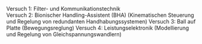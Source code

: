 Versuch 1: Filter- und Kommunikationstechnik 
<br>
Versuch 2: Bionischer Handling-Assistent (BHA) (Kinematischen Steuerung und Regelung von redundanten Handhabungssystemen)
Versuch 3: Ball auf Platte (Bewegungsreglung)
Versuch 4: Leistungselektronik (Modellierung und Regelung von Gleichspannungswandlern)

